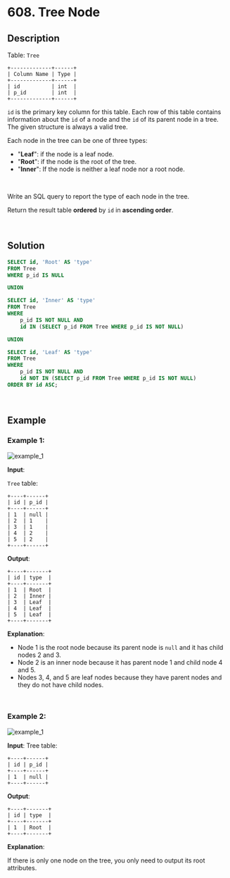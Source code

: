 # 608. Tree Node

## Description

Table: `Tree`
```
+-------------+------+
| Column Name | Type |
+-------------+------+
| id          | int  |
| p_id        | int  |
+-------------+------+
```
`id` is the primary key column for this table. Each row of this table contains information about the `id` of a node and the `id` of its parent node in a tree.
The given structure is always a valid tree.

Each node in the tree can be one of three types:

- "**Leaf**": if the node is a leaf node.
- "**Root**": if the node is the root of the tree.
- "**Inner**": If the node is neither a leaf node nor a root node.

<br>

Write an SQL query to report the type of each node in the tree.

Return the result table **ordered** by `id` in **ascending order**.

<br>

## Solution

```sql
SELECT id, 'Root' AS 'type'
FROM Tree
WHERE p_id IS NULL

UNION

SELECT id, 'Inner' AS 'type'
FROM Tree
WHERE 
    p_id IS NOT NULL AND
    id IN (SELECT p_id FROM Tree WHERE p_id IS NOT NULL)

UNION

SELECT id, 'Leaf' AS 'type'
FROM Tree
WHERE
    p_id IS NOT NULL AND
    id NOT IN (SELECT p_id FROM Tree WHERE p_id IS NOT NULL)
ORDER BY id ASC;
```

<br>

## Example

### Example 1:

![example_1](https://assets.leetcode.com/uploads/2021/10/22/tree1.jpg)

**Input**:

`Tree` table:
```
+----+------+
| id | p_id |
+----+------+
| 1  | null |
| 2  | 1    |
| 3  | 1    |
| 4  | 2    |
| 5  | 2    |
+----+------+
```
**Output**:
```
+----+-------+
| id | type  |
+----+-------+
| 1  | Root  |
| 2  | Inner |
| 3  | Leaf  |
| 4  | Leaf  |
| 5  | Leaf  |
+----+-------+
```
**Explanation**:

- Node 1 is the root node because its parent node is `null` and it has child nodes 2 and 3.
- Node 2 is an inner node because it has parent node 1 and child node 4 and 5.
- Nodes 3, 4, and 5 are leaf nodes because they have parent nodes and they do not have child nodes.

<br>

### Example 2:

![example_1](https://assets.leetcode.com/uploads/2021/10/22/tree2.jpg)

**Input**:
Tree table:
```
+----+------+
| id | p_id |
+----+------+
| 1  | null |
+----+------+
```
**Output**:
```
+----+-------+
| id | type  |
+----+-------+
| 1  | Root  |
+----+-------+
```
**Explanation**:

If there is only one node on the tree, you only need to output its root attributes.
